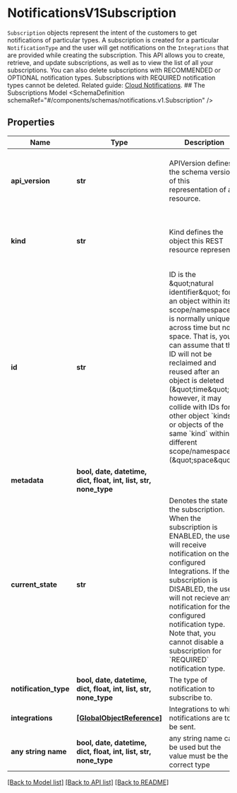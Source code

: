 # NotificationsV1Subscription

`Subscription` objects represent the intent of the customers to get notifications of particular types. A subscription is created for a particular `NotificationType` and the user will get notifications on the `Integrations` that are provided while creating the subscription.  This API allows you to create, retrieve, and update subscriptions, as well as to view the list of all your subscriptions. You can also delete subscriptions with RECOMMENDED or OPTIONAL notification types. Subscriptions with REQUIRED notification types cannot be deleted.   Related guide: [Cloud Notifications](https://docs.confluent.io/cloud/current/monitoring/configure-notifications.html#notifications-for-ccloud).  ## The Subscriptions Model <SchemaDefinition schemaRef=\"#/components/schemas/notifications.v1.Subscription\" />

## Properties
Name | Type | Description | Notes
------------ | ------------- | ------------- | -------------
**api_version** | **str** | APIVersion defines the schema version of this representation of a resource. | [optional] [readonly]  if omitted the server will use the default value of "notifications/v1"
**kind** | **str** | Kind defines the object this REST resource represents. | [optional] [readonly]  if omitted the server will use the default value of "Subscription"
**id** | **str** | ID is the \&quot;natural identifier\&quot; for an object within its scope/namespace; it is normally unique across time but not space. That is, you can assume that the ID will not be reclaimed and reused after an object is deleted (\&quot;time\&quot;); however, it may collide with IDs for other object &#x60;kinds&#x60; or objects of the same &#x60;kind&#x60; within a different scope/namespace (\&quot;space\&quot;). | [optional] [readonly] 
**metadata** | **bool, date, datetime, dict, float, int, list, str, none_type** |  | [optional] 
**current_state** | **str** | Denotes the state of the subscription. When the subscription is ENABLED, the user will receive notification on the configured Integrations. If the subscription is DISABLED, the user will not recieve any notification for the configured notification type. Note that, you cannot disable a subscription for &#x60;REQUIRED&#x60; notification type.  | [optional] 
**notification_type** | **bool, date, datetime, dict, float, int, list, str, none_type** | The type of notification to subscribe to. | [optional] 
**integrations** | [**[GlobalObjectReference]**](GlobalObjectReference.md) | Integrations to which notifications are to be sent. | [optional] 
**any string name** | **bool, date, datetime, dict, float, int, list, str, none_type** | any string name can be used but the value must be the correct type | [optional]

[[Back to Model list]](../README.md#documentation-for-models) [[Back to API list]](../README.md#documentation-for-api-endpoints) [[Back to README]](../README.md)



